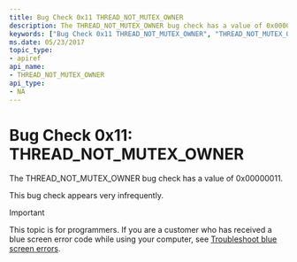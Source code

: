 ```yaml
---
title: Bug Check 0x11 THREAD_NOT_MUTEX_OWNER
description: The THREAD_NOT_MUTEX_OWNER bug check has a value of 0x00000011.This bug check appears very infrequently.
keywords: ["Bug Check 0x11 THREAD_NOT_MUTEX_OWNER", "THREAD_NOT_MUTEX_OWNER"]
ms.date: 05/23/2017
topic_type:
- apiref
api_name:
- THREAD_NOT_MUTEX_OWNER
api_type:
- NA
---
```


# Bug Check 0x11: THREAD\_NOT\_MUTEX\_OWNER


The THREAD\_NOT\_MUTEX\_OWNER bug check has a value of 0x00000011.

This bug check appears very infrequently.

> [!IMPORTANT]
> This topic is for programmers. If you are a customer who has received a blue screen error code while using your computer, see [Troubleshoot blue screen errors](https://www.windows.com/stopcode).


 

 




